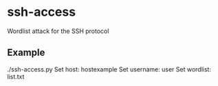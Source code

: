 # ssh-access
Wordlist attack for the SSH protocol 

## Example
./ssh-access.py
Set host: hostexample
Set username: user
Set wordlist: list.txt

